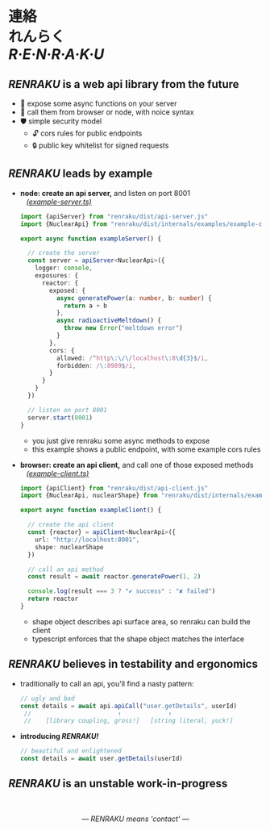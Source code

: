 
# 連絡 <br/> れんらく <br/> ***R·E·N·R·A·K·U***

## *RENRAKU* is a web api library from the future

- 🔆 expose some async functions on your server
- 📡 call them from browser or node, with noice syntax
- 🛡 simple security model
  - 🔓 cors rules for public endpoints
  - 🔒 public key whitelist for signed requests

## *RENRAKU* leads by example

- **node: create an api server,** and listen on port 8001  
  &nbsp;&nbsp; *[(example-server.ts)](source/internals/examples/example-server.ts)*  
  ```ts
  import {apiServer} from "renraku/dist/api-server.js"
  import {NuclearApi} from "renraku/dist/internals/examples/example-common.js"

  export async function exampleServer() {

    // create the server
    const server = apiServer<NuclearApi>({
      logger: console,
      exposures: {
        reactor: {
          exposed: {
            async generatePower(a: number, b: number) {
              return a + b
            },
            async radioactiveMeltdown() {
              throw new Error("meltdown error")
            }
          },
          cors: {
            allowed: /^http\:\/\/localhost\:8\d{3}$/i,
            forbidden: /\:8989$/i,
          }
        }
      }
    })

    // listen on port 8001
    server.start(8001)
  }
  ```
  - you just give renraku some async methods to expose
  - this example shows a public endpoint, with some example cors rules

- **browser: create an api client,** and call one of those exposed methods  
  &nbsp;&nbsp; *[(example-client.ts)](source/internals/examples/example-client.ts)*  
  ```ts
  import {apiClient} from "renraku/dist/api-client.js"
  import {NuclearApi, nuclearShape} from "renraku/dist/internals/examples/example-common.js"

  export async function exampleClient() {

    // create the api client
    const {reactor} = apiClient<NuclearApi>({
      url: "http://localhost:8001",
      shape: nuclearShape
    })

    // call an api method
    const result = await reactor.generatePower(1, 2)

    console.log(result === 3 ? "✔ success" : "✘ failed")
    return reactor
  }
  ```
  - shape object describes api surface area, so renraku can build the client
  - typescript enforces that the shape object matches the interface

## *RENRAKU* believes in testability and ergonomics

- traditionally to call an api, you'll find a nasty pattern:
  ```js
  // ugly and bad
  const details = await api.apiCall("user.getDetails", userId)
   //                        ↑             ↑
   //    [library coupling, gross!]   [string literal, yuck!]
  ```
- **introducing *RENRAKU!***
  ```js
  // beautiful and enlightened
  const details = await user.getDetails(userId)
  ```

## *RENRAKU* is an unstable work-in-progress

<br/>

<em style="display: block; text-align: center">— RENRAKU means 'contact' —</em>
